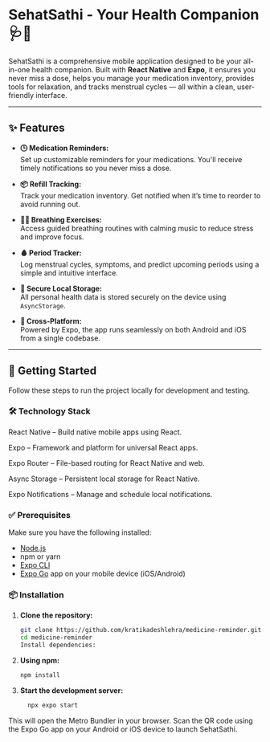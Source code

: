 # SehatSathi - Your Health Companion 🩺💊

SehatSathi is a comprehensive mobile application designed to be your all-in-one health companion. Built with **React Native** and **Expo**, it ensures you never miss a dose, helps you manage your medication inventory, provides tools for relaxation, and tracks menstrual cycles — all within a clean, user-friendly interface.

---

## ✨ Features

- **🕒 Medication Reminders:**  
  Set up customizable reminders for your medications. You'll receive timely notifications so you never miss a dose.

- **📦 Refill Tracking:**  
  Track your medication inventory. Get notified when it’s time to reorder to avoid running out.

- **🧘‍♀️ Breathing Exercises:**  
  Access guided breathing routines with calming music to reduce stress and improve focus.

- **🩸 Period Tracker:**  
  Log menstrual cycles, symptoms, and predict upcoming periods using a simple and intuitive interface.

- **🔐 Secure Local Storage:**  
  All personal health data is stored securely on the device using `AsyncStorage`.

- **📱 Cross-Platform:**  
  Powered by Expo, the app runs seamlessly on both Android and iOS from a single codebase.

---

## 🚀 Getting Started

Follow these steps to run the project locally for development and testing.

### 🛠️ Technology Stack
React Native – Build native mobile apps using React.

Expo – Framework and platform for universal React apps.

Expo Router – File-based routing for React Native and web.

Async Storage – Persistent local storage for React Native.

Expo Notifications – Manage and schedule local notifications.

### ✅ Prerequisites

Make sure you have the following installed:

- [Node.js](https://nodejs.org/)
- npm or yarn
- [Expo CLI](https://docs.expo.dev/get-started/installation/)
- [Expo Go](https://expo.dev/client) app on your mobile device (iOS/Android)

### 📦 Installation

1. **Clone the repository:**

   ```bash
   git clone https://github.com/kratikadeshlehra/medicine-reminder.git
   cd medicine-reminder
   Install dependencies:

2. **Using npm:**

    ```bash
    npm install
    
3. **Start the development server:**

   ```bash
     npx expo start
This will open the Metro Bundler in your browser.
Scan the QR code using the Expo Go app on your Android or iOS device to launch SehatSathi.




